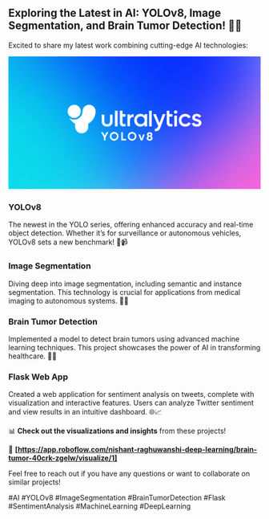 ## Exploring the Latest in AI: YOLOv8, Image Segmentation, and Brain Tumor Detection! 🧠🔬

Excited to share my latest work combining cutting-edge AI technologies:

![Visualization](https://github.com/Nishant2018/Brain-Tumor-Detection----YOLO-v8/blob/main/Yolo-v8.jpg)

### YOLOv8
The newest in the YOLO series, offering enhanced accuracy and real-time object detection. Whether it’s for surveillance or autonomous vehicles, YOLOv8 sets a new benchmark! 🚗📹

### Image Segmentation    
Diving deep into image segmentation, including semantic and instance segmentation. This technology is crucial for applications from medical imaging to autonomous systems. 🏥🚀

### Brain Tumor Detection
Implemented a model to detect brain tumors using advanced machine learning techniques. This project showcases the power of AI in transforming healthcare. 🧠🔬

### Flask Web App
Created a web application for sentiment analysis on tweets, complete with visualization and interactive features. Users can analyze Twitter sentiment and view results in an intuitive dashboard. 🌐📈

📊 **Check out the visualizations and insights** from these projects!


🔗 **[https://app.roboflow.com/nishant-raghuwanshi-deep-learning/brain-tumor-40crk-zgelw/visualize/1]**

Feel free to reach out if you have any questions or want to collaborate on similar projects!

#AI #YOLOv8 #ImageSegmentation #BrainTumorDetection #Flask #SentimentAnalysis #MachineLearning #DeepLearning
